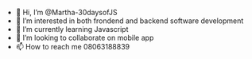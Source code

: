 - 👋 Hi, I’m @Martha-30daysofJS
- 👀 I’m interested in both frondend and backend software development 
- 🌱 I’m currently learning Javascript
- 💞️ I’m looking to collaborate on mobile app
- 📫 How to reach me 08063188839

<!---
Martha-30daysofJS/Martha-30daysofJS is a ✨ special ✨ repository because its `README.md` (this file) appears on your GitHub profile.
You can click the Preview link to take a look at your changes.
--->
